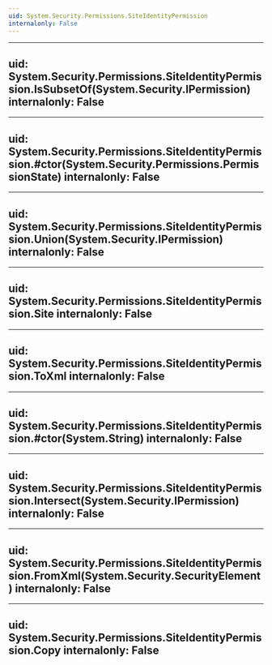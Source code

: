 ```yaml
---
uid: System.Security.Permissions.SiteIdentityPermission
internalonly: False
---
```


---
uid: System.Security.Permissions.SiteIdentityPermission.IsSubsetOf(System.Security.IPermission)
internalonly: False
---

---
uid: System.Security.Permissions.SiteIdentityPermission.#ctor(System.Security.Permissions.PermissionState)
internalonly: False
---

---
uid: System.Security.Permissions.SiteIdentityPermission.Union(System.Security.IPermission)
internalonly: False
---

---
uid: System.Security.Permissions.SiteIdentityPermission.Site
internalonly: False
---

---
uid: System.Security.Permissions.SiteIdentityPermission.ToXml
internalonly: False
---

---
uid: System.Security.Permissions.SiteIdentityPermission.#ctor(System.String)
internalonly: False
---

---
uid: System.Security.Permissions.SiteIdentityPermission.Intersect(System.Security.IPermission)
internalonly: False
---

---
uid: System.Security.Permissions.SiteIdentityPermission.FromXml(System.Security.SecurityElement)
internalonly: False
---

---
uid: System.Security.Permissions.SiteIdentityPermission.Copy
internalonly: False
---
